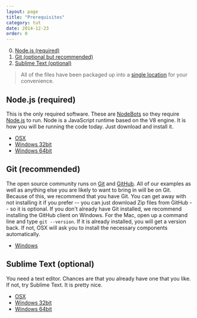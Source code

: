 ```yaml
---
layout: page
title: "Prerequisites"
category: tut
date: 2014-12-23
order: 0
---
```


0. [Node.js (required)](#nodejs)
0. [Git (optional but recommended)](#git)
0. [Sublime Text (optional)](#sublime)

> All of the files have been packaged up into a [single location](http://todomvc.com) for your convenience.

<a name="nodejs"></a>
## Node.js (required) 
This is the only required software.  These are [NodeBots](http://nodebots.io) so they require [Node.js](http://nodejs.org) to run. Node is a JavaScript runtime based on the V8 engine.  It is how you will be running the code today.  Just download and install it.

- [OSX](https://nodejs.org/dist/v4.2.3/node-v4.2.3.pkg)
- [Windows 32bit](https://nodejs.org/dist/v4.2.3/node-v4.2.3-x86.msi)
- [Windows 64bit](https://nodejs.org/dist/v4.2.3/node-v4.2.3-x64.msi)

<a name="git"></a>
## Git (recommended)
The open source community runs on [Git](http://git-scm.com/) and [GitHub](http://github.com).  All of our examples as well as anything else you are likely to want to bring in will be on Git.  Because of this, we recommend that you have Git.  You can get away with not installing it if you prefer -- you can just download Zip files from GitHub -- so it is optional.  If you don't already have Git installed, we recommend installing the GitHub client on Windows.  For the Mac, open up a command line and type `git --version`.  If it is already installed, you will get a version back.  If not, OSX will ask you to install the necessary components automatically.

- [Windows](https://github-windows.s3.amazonaws.com/GitHubSetup.exe)

<a name="sublime"></a>
## Sublime Text (optional)
You need a text editor.  Chances are that you already have one that you like.  If not, try Sublime Text.  It is pretty nice.

- [OSX](http://c758482.r82.cf2.rackcdn.com/Sublime%20Text%20Build%203083.dmg)
- [Windows 32bit](http://c758482.r82.cf2.rackcdn.com/Sublime%20Text%20Build%203083%20Setup.exe)
- [Windows 64bit](http://c758482.r82.cf2.rackcdn.com/Sublime%20Text%20Build%203083%20x64%20Setup.exe)

